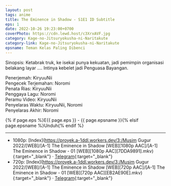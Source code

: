 ```yaml
---
layout: post
tags: anime
title: The Eminence in Shadow - S1E1 ID Subtitle
eps: 1
date: 2022-10-26 19:23:00+0700
coverPhoto: https://cdn.lewd.host/c3XrxAVF.jpg
category: Kage-no-Jitsuryokusha-ni-Naritakute
category-link: Kage-no-Jitsuryokusha-ni-Naritakute
epsname: Teman Kelas Paling Dibenci
---
```


Sinopsis: Ketabrak truk, ke isekai punya kekuatan, jadi pemimpin organisasi belakang layar .... Intinya kebelet jadi Penguasa Bayangan.

Penerjemah: KiryuuNii<br>
Pengecek Terjemahan: Noromi<br>
Penata Rias: KiryuuNii<br>
Penggaya Lagu: Noromi<br>
Peramu Video: KiryuuNii<br>
Penyelaras Waktu: KiryuuNii, Noromi<br>
Penyelaras Akhir: Noromi<br>

{% if page.eps %}E{{ page.eps }} - {{ page.epsname }}{% elsif page.epsname %}Unduh{% endif %}

---
- 1080p: [Index](https://proyek.a-1ddl.workers.dev/3:/Musim Gugur 2022/[WEB]/[A-1] The Eminence in Shadow [WEB][1080p AAC]/[A-1] The Eminence in Shadow - 01 [WEB][1080p AAC][7DDA9891].mkv){:target="_blank"} &middot; [Telegram](https://t.me/a1fansubweeklies/151){:target="_blank"}<br>
- 720p: [Index](https://proyek.a-1ddl.workers.dev/3:/Musim Gugur 2022/[WEB]/[A-1] The Eminence in Shadow [WEB][720p AAC]/[A-1] The Eminence in Shadow - 01 [WEB][720p AAC][EB2AE90E].mkv){:target="_blank"} &middot; [Telegram](https://t.me/a1fansubweeklies/150){:target="_blank"}

